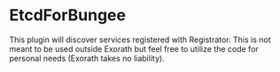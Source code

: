 # EtcdForBungee
This plugin will discover services registered with Registrator. This is not meant to be used outside Exorath but feel free to utilize the code for personal needs (Exorath takes no liability).
